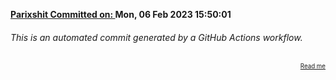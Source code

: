 **[Parixshit Committed on: ](https://github.com/Parixshit/AutoCommit/commit/02e082aa3a66b250cbebadacf17efa3e2ba191a7) Mon, 06 Feb 2023 15:50:01** <!-- 537466040753a92022d3fa5737a6f77f8010c8b8 -->

###### This is an automated commit generated by a GitHub Actions workflow.

<div align="right"><sub><sup><a href="https://github.com/Parixshit/AutoCommit.git">Read me</a></sup></sub></div>
